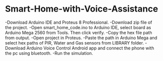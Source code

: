 # Smart-Home-with-Voice-Assistance
-Download Arduino IDE and Proteus 8 Professional.
-Download zip file of the project.
-Open smart_home_code.ino to Arduino IDE, select board as Arduino Mega 2560 from Tools. Then click verify.
-Copy the hex file path from output.
-Open project in Proteus.
-Paste the path in Arduino Mega and select hex paths of PIR, Water and Gas sensors from LIBRARY folder.
-Download Arduino Voice Control Android app and connect the phone with the pc using bluetooth.
-Run the simulation.


